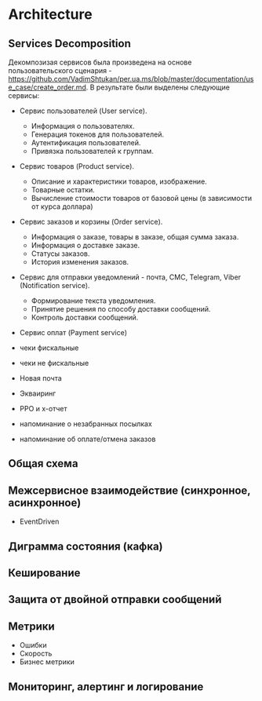 # Architecture

## Services Decomposition 

Декомпозизая сервисов была произведена на основе пользовательского сценария - https://github.com/VadimShtukan/per.ua.ms/blob/master/documentation/use_case/create_order.md. В результате были выделены следующие сервисы:
- Сервис пользователей (User service).
    - Информация о пользователях.
    - Генерация токенов для пользователей.
    - Аутентификация пользователей.
    - Привязка пользователей к группам.
- Сервис товаров (Product service).
    - Описание и характеристики товаров, изображение.
    - Товарные остатки.
    - Вычисление стоимости товаров от базовой цены (в зависимости от курса доллара)
- Сервис заказов и корзины (Order service).
    - Информация о заказе, товары в заказе, общая сумма заказа.
    - Информация о доставке заказе.
    - Статусы заказов.
    - История изменения заказов.
- Сервис для отправки уведомлений - почта, СМС, Telegram, Viber (Notification service).
    - Формирование текста уведомления.
    - Принятие решения по способу доставки сообщений.
    - Контроль доставки сообщений.
- Сервис оплат (Payment service)

- чеки фискальные
- чеки не фискальные
- Новая почта
- Экваиринг
- РРО и х-отчет
- напоминание о незабранных посылках
- напоминание об оплате/отмена заказов

## Общая схема


## Межсервисное взаимодействие (синхронное, асинхронное)
- EventDriven

## Диграмма состояния (кафка)

## Кеширование

## Защита от двойной отправки сообщений

## Метрики
- Ошибки
- Скорость
- Бизнес метрики

## Мониторинг, алертинг и  логирование



 
